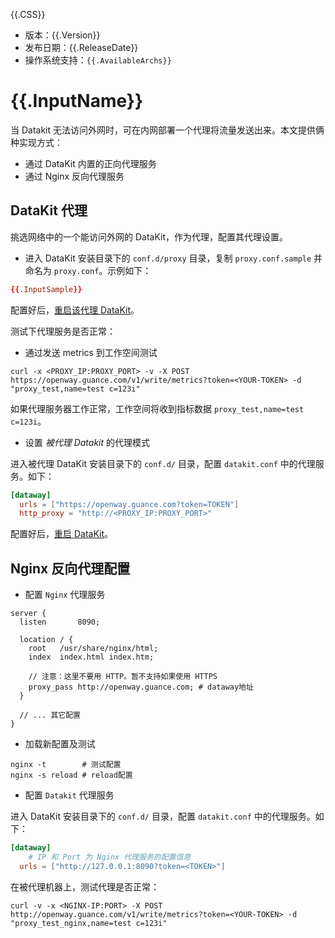 {{.CSS}}

- 版本：{{.Version}}
- 发布日期：{{.ReleaseDate}}
- 操作系统支持：`{{.AvailableArchs}}`

# {{.InputName}}

当 Datakit 无法访问外网时，可在内网部署一个代理将流量发送出来。本文提供俩种实现方式：

- 通过 DataKit 内置的正向代理服务
- 通过 Nginx 反向代理服务

## DataKit 代理

挑选网络中的一个能访问外网的 DataKit，作为代理，配置其代理设置。

- 进入 DataKit 安装目录下的 `conf.d/proxy` 目录，复制 `proxy.conf.sample` 并命名为 `proxy.conf`。示例如下：

```toml
{{.InputSample}}
```

配置好后，[重启该代理 DataKit](datakit-how-to#147762ed)。

测试下代理服务是否正常：

- 通过发送 metrics 到工作空间测试

```shell
curl -x <PROXY_IP:PROXY_PORT> -v -X POST https://openway.guance.com/v1/write/metrics?token=<YOUR-TOKEN> -d "proxy_test,name=test c=123i"
```

如果代理服务器工作正常，工作空间将收到指标数据 `proxy_test,name=test c=123i`。

- 设置 _被代理 Datakit_ 的代理模式

进入被代理 DataKit 安装目录下的 `conf.d/` 目录，配置 `datakit.conf` 中的代理服务。如下：

```toml
[dataway]
  urls = ["https://openway.guance.com?token=TOKEN"]
  http_proxy = "http://<PROXY_IP:PROXY_PORT>"
```

配置好后，[重启 DataKit](datakit-how-to#147762ed)。

## Nginx 反向代理配置

- 配置 `Nginx` 代理服务

```
server {
  listen       8090;

  location / {
    root   /usr/share/nginx/html;
    index  index.html index.htm;

    // 注意：这里不要用 HTTP。暂不支持如果使用 HTTPS
    proxy_pass http://openway.guance.com; # dataway地址
  }

  // ... 其它配置
}
```

- 加载新配置及测试

```shell
nginx -t        # 测试配置
nginx -s reload # reload配置
```

- 配置 `Datakit` 代理服务

进入 DataKit 安装目录下的 `conf.d/` 目录，配置 `datakit.conf` 中的代理服务。如下：

```toml
[dataway]
	# IP 和 Port 为 Nginx 代理服务的配置信息
  urls = ["http://127.0.0.1:8090?token=<TOKEN>"]
```

在被代理机器上，测试代理是否正常：

```shell
curl -v -x <NGINX-IP:PORT> -X POST http://openway.guance.com/v1/write/metrics?token=<YOUR-TOKEN> -d "proxy_test_nginx,name=test c=123i"
```

